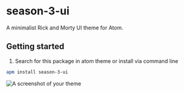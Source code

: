 # season-3-ui

A minimalist Rick and Morty UI theme for Atom.

## Getting started

1. Search for this package in atom theme or install via command line

```bash
apm install season-3-ui
```

![A screenshot of your theme](https://cloud.githubusercontent.com/assets/378023/8842525/4215f26c-3136-11e5-9d94-d2c078a05d24.png)
